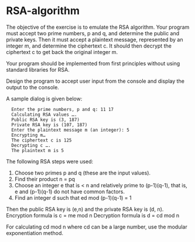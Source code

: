 # RSA-algorithm

The objective of the exercise is to emulate the RSA algorithm. Your program must accept two prime numbers, p and q, and determine the public and private keys. Then it must accept a plaintext message, represented by an integer m, and determine the ciphertext c. It should then decrypt the ciphertext c to get back the original integer m. 

Your program should be implemented from first principles without using standard libraries for RSA.

Design the program to accept user input from the console and display the output to the console.

A sample dialog is given below:

``` 
  Enter the prime numbers, p and q: 11 17 
  Calculating RSA values ….
  Public RSA key is (3, 187)
  Private RSA key is (107, 187)
  Enter the plaintext message m (an integer): 5
  Encrypting m…
  The ciphertext c is 125
  Decrypting c ….
  The plaintext m is 5
```
The following RSA steps were used: 

1. Choose two primes p and q (these are the input values).
2. Find their product n = pq
3. Choose an integer e that is < n and relatively prime to (p-1)(q-1), that is, e and (p-1)(q-1) do not have common factors.
4. Find an integer d such that ed mod (p-1)(q-1) = 1

Then the public RSA key is (e,n) and the private RSA key is (d, n).
Encryption formula is c = me mod n
Decryption formula is d = cd mod n

For calculating cd mod n where cd can be a large number, use the modular exponentiation method. 
